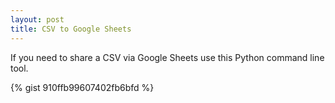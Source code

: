 ```yaml
---
layout: post
title: CSV to Google Sheets
---
```

If you need to share a CSV via Google Sheets use this Python command line tool.

{% gist 910ffb99607402fb6bfd %}

